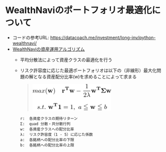 # WealthNaviのポートフォリオ最適化について  
- コードの参考URL: https://datacoach.me/investment/long-inv/python-wealthnavi/
- [WealthNaviの資産運用アルゴリズム](https://www.wealthnavi.com/image/WealthNavi_WhitePaper.pdf)
  - 平均分散法によって資産クラスの最適化を行う
  - リスク許容度に応じた最適ポートフォリオは以下の（非線形）最大化問題の解となる資産配分比率(w)を求めることによって求まる

    > <img src="https://github.com/kt-q/wealthnavi-portfolio/blob/master/fig/equation_texclip20210102211142.png" width="250" height="auto">
        r:  各資産クラスの期待リターン
        Σ:  quad 分散・共分散行列
        w:  各資産クラスへの配分比率
        λ:  リスク許容度（1 - 5）に応じた係数
        a:  各銘柄への配分比率の下限
        b:  各銘柄への配分比率の上限
